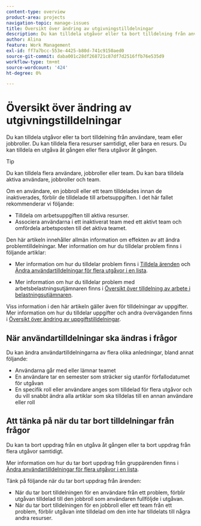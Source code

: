 ```yaml
---
content-type: overview
product-area: projects
navigation-topic: manage-issues
title: Översikt över ändring av utgivningstilldelningar
description: Du kan tilldela utgåvor eller ta bort tilldelning från användare, team eller jobbroller. Du kan tilldela flera resurser samtidigt, eller bara en resurs. Du kan tilldela en utgåva åt gången eller flera utgåvor åt gången.
author: Alina
feature: Work Management
exl-id: ff7a7bcc-553e-4425-b80d-741c9150aed0
source-git-commit: daba001c28df268721c87df7d2516ffb76e535d9
workflow-type: tm+mt
source-wordcount: '424'
ht-degree: 0%

---
```


# Översikt över ändring av utgivningstilldelningar

Du kan tilldela utgåvor eller ta bort tilldelning från användare, team eller jobbroller. Du kan tilldela flera resurser samtidigt, eller bara en resurs. Du kan tilldela en utgåva åt gången eller flera utgåvor åt gången.

>[!TIP]
>
>Du kan tilldela flera användare, jobbroller eller team. Du kan bara tilldela aktiva användare, jobbroller och team.
>
>Om en användare, en jobbroll eller ett team tilldelades innan de inaktiverades, förblir de tilldelade till arbetsuppgiften. I det här fallet rekommenderar vi följande:
>
>* Tilldela om arbetsuppgiften till aktiva resurser.
>* Associera användarna i ett inaktiverat team med ett aktivt team och omfördela arbetsposten till det aktiva teamet.

Den här artikeln innehåller allmän information om effekten av att ändra problemtilldelningar. Mer information om hur du tilldelar problem finns i följande artiklar:

* Mer information om hur du tilldelar problem finns i [Tilldela ärenden](../../../manage-work/issues/manage-issues/assign-issues.md) och [Ändra användartilldelningar för flera utgåvor i en lista](../../../manage-work/issues/manage-issues/edit-assignments-for-multiple-issues.md).

* Mer information om hur du tilldelar problem med arbetsbelastningsutjämnaren finns i [Översikt över tilldelning av arbete i belastningsutjämnaren](../../../resource-mgmt/workload-balancer/assign-work-in-workload-balancer.md).

Viss information i den här artikeln gäller även för tilldelningar av uppgifter. Mer information om hur du tilldelar uppgifter och andra överväganden finns i [Översikt över ändring av uppgiftstilldelningar](../../../manage-work/tasks/assign-tasks/modify-task-assignments-overview.md).

## När användartilldelningar ska ändras i frågor

Du kan ändra användartilldelningarna av flera olika anledningar, bland annat följande:

* Användarna går med eller lämnar teamet
* En användare tar en semester som sträcker sig utanför förfallodatumet för utgåvan
* En specifik roll eller användare anges som tilldelad för flera utgåvor och du vill snabbt ändra alla artiklar som ska tilldelas till en annan användare eller roll

## Att tänka på när du tar bort tilldelningar från frågor

Du kan ta bort uppdrag från en utgåva åt gången eller ta bort uppdrag från flera utgåvor samtidigt.

Mer information om hur du tar bort uppdrag från gruppärenden finns i [Ändra användartilldelningar för flera utgåvor i en lista](../../../manage-work/issues/manage-issues/edit-assignments-for-multiple-issues.md).

Tänk på följande när du tar bort uppdrag från ärenden:

* När du tar bort tilldelningen för en användare från ett problem, förblir utgåvan tilldelad till den jobbroll som användaren fullföljde i utgåvan.
* När du tar bort tilldelningen för en jobbroll eller ett team från ett problem, förblir utgåvan inte tilldelad om den inte har tilldelats till några andra resurser.

